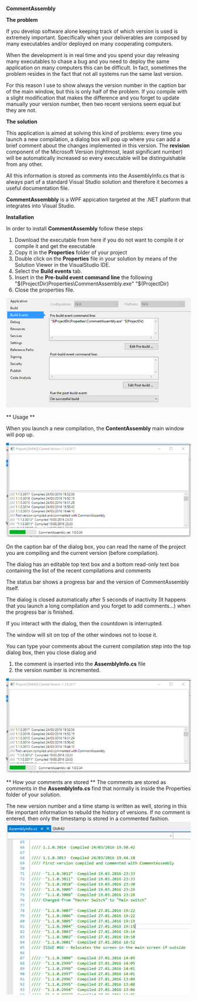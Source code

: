 **CommentAssembly**

**The problem**

If you develop software alone keeping track of which version is used is extremely important. 
Specifically when your deliverables are composed by many executables and/or deployed on many cooperating computers. 

When the development is in real time and you spend your day releasing many executables to chase a bug and you need to deploy the same application on many computers
this can be difficult. In fact, sometimes the problem resides in the fact that not all systems run the same last version.

For this reason I use to show always the version number in the caption bar of the main window, but this is only half of the problem.
If you compile with a slight modification that makes the difference and you forget to update manually your version number, then two recent 
versions seem equal but they are not.

**The solution**

This application is aimed at solving this kind of problems: every time you launch a new compilation, a dialog box will pop up where you can add a brief 
comment about the changes implemented in this version. The **revision** component of the Microsoft Version (rightmost, least significant number) will be automatically 
increased so every executable will be distinguishable from any other.

All this information is stored as comments into the AssemblyInfo.cs that is always part of a standard Visual Studio solution and therefore it becomes a useful
documentation file.

**CommentAssembbly** is a WPF appication targeted at the .NET platform that integrates into Visual Studio.

**Installation**

In order to install **CommentAssembly** follow these steps

1. Download the executable from here if you do not want to compile it or compile it and get the executable
2. Copy it in the **Properties** folder of your project
3. Double click on the **Properties** file in your solution by means of the Solution Viewer in the VisualStudio IDE.
4. Select the **Build events** tab. 
5. Insert in the **Pre-build event command line** the following "$(ProjectDir)Properties\CommentAssembly.exe" "$(ProjectDir)
6. Close the properties file.

![MainScreen](./doc/img01.png)

** Usage **

When you launch a new compilation, the **ContentAssembly** main window will pop up.

![MainScreen](./doc/img03.png)

On the caption bar of the dialog box, you can read the name of the project you are compiling and the current version (before compilation).

The dialog has an editable top text box and a bottom read-only text box containing the list of the recent compilations and comments 

The status bar shows a progress bar and the version of CommentAssembly itself.

The dialog is closed automatically after 5 seconds of inactivity (It happens that you launch a long compilation and you forget to add comments...)
when the progress bar is finished.

If you interact with the dialog, then the countdown is interrupted.

The window will sit on top of the other windows not to loose it.

You can type your comments about the current compilation step into the top dialog box, then you close dialog and 
1. the comment is inserted into the **AssemblyInfo.cs** file
2. the version number is incremented.

![MainScreen](./doc/img03.png)


** How your comments are stored **
The comments are stored as comments in the **AssemblyInfo.cs** find that normally is inside the Properties folder of your solution.

The new version number and a time stamp is written as well, storing in this file important information to rebuild the history of versions.
If no comment is entered, then only the timestamp is stored in a commented fashion.
![MainScreen](./doc/img04.png)
